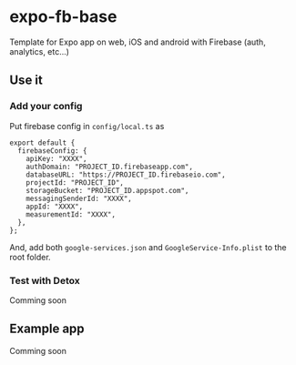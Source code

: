 # expo-fb-base

Template for Expo app on web, iOS and android with Firebase (auth, analytics, etc...)

## Use it

### Add your config

Put firebase config in `config/local.ts` as
```
export default {
  firebaseConfig: {
    apiKey: "XXXX",
    authDomain: "PROJECT_ID.firebaseapp.com",
    databaseURL: "https://PROJECT_ID.firebaseio.com",
    projectId: "PROJECT_ID",
    storageBucket: "PROJECT_ID.appspot.com",
    messagingSenderId: "XXXX",
    appId: "XXXX",
    measurementId: "XXXX",
  },
};
```

And, add both `google-services.json` and `GoogleService-Info.plist` to the root folder.


### Test with Detox

Comming soon

## Example app

Comming soon
